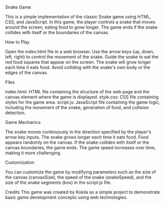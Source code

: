 Snake Game

This is a simple implementation of the classic Snake game using HTML, CSS, and JavaScript. In this game, the player controls a snake that moves around the screen, eating food to grow longer. The game ends if the snake collides with itself or the boundaries of the canvas.

How to Play

Open the index.html file in a web browser.
Use the arrow keys (up, down, left, right) to control the movement of the snake.
Guide the snake to eat the red food squares that appear on the screen.
The snake will grow longer each time it eats food.
Avoid colliding with the snake's own body or the edges of the canvas.

Files

index.html: HTML file containing the structure of the web page and the canvas element where the game is displayed.
style.css: CSS file containing styles for the game area.
script.js: JavaScript file containing the game logic, including the movement of the snake, generation of food, and collision detection.

Game Mechanics

The snake moves continuously in the direction specified by the player's arrow key inputs.
The snake grows longer each time it eats food.
Food appears randomly on the canvas.
If the snake collides with itself or the canvas boundaries, the game ends.
The game speed increases over time, making it more challenging.

Customization

You can customize the game by modifying parameters such as the size of the canvas (canvasSize), the speed of the snake (snakeSpeed), and the size of the snake segments (box) in the script.js file.

Credits
This game was created by Kokila as a simple project to demonstrate basic game development concepts using web technologies.

